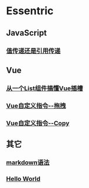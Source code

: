 # Essentric

## JavaScript

### [值传递还是引用传递](/articles/javascript/参数传递方式.md)

## Vue

### [从一个List组件搞懂Vue插槽](/articles/vue/从一个List组件搞懂Vue插槽.md)

### [Vue自定义指令--拖拽](/articles/vue/Vue自定义指令--拖拽.md)

### [Vue自定义指令--Copy](/articles/vue/Vue自定义指令--Copy.md)

## 其它

### [markdown语法](/articles/others/markdown语法.md)

### [Hello World](/articles/others/hello-world.md)
